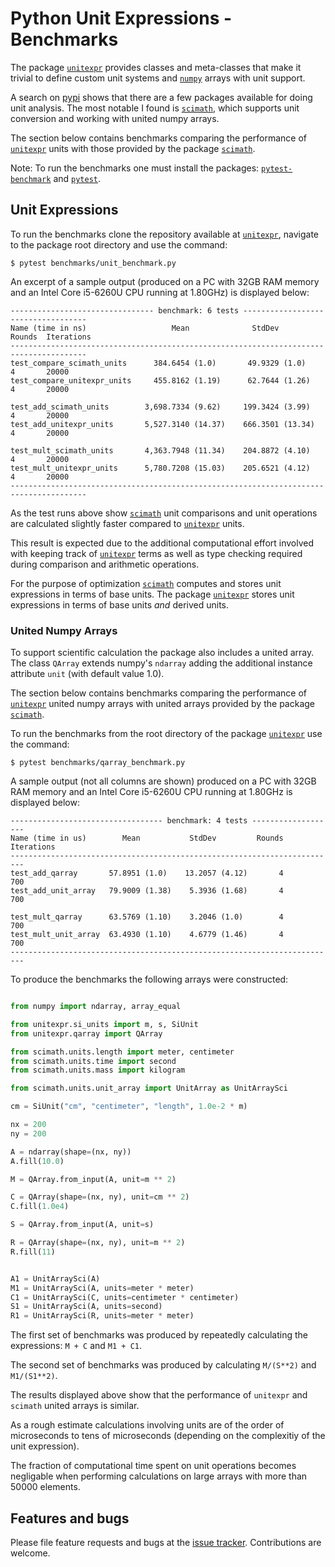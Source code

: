 # Python  Unit Expressions - Benchmarks

The package [`unitexpr`][unitexpr] provides classes and meta-classes that
make it trivial to define custom unit systems and [`numpy`][numpy] arrays
with unit support.

A search on [pypi][pypi] shows that there are a few packages available
for doing unit analysis. The most notable I found is [`scimath`][scimath],
which supports unit conversion and working with united numpy arrays.

The section below contains benchmarks comparing the performance of
[`unitexpr`][unitexpr] units with those provided by the
package [`scimath`][scimath].

Note: To run the benchmarks one must install the packages:
[`pytest-benchmark`][pytest-benchmark] and [`pytest`][pytest].


## Unit Expressions

To run the benchmarks clone the repository available at
[`unitexpr`][unitexpr], navigate to the package root directory
and use the command:
```Console
$ pytest benchmarks/unit_benchmark.py
```

An excerpt of a sample output (produced on a PC with 32GB RAM memory
and an Intel Core i5-6260U CPU running at 1.80GHz) is displayed below:

```Console
-------------------------------- benchmark: 6 tests -----------------------------------
Name (time in ns)                   Mean              StdDev         Rounds  Iterations
---------------------------------------------------------------------------------------
test_compare_scimath_units      384.6454 (1.0)       49.9329 (1.0)        4       20000
test_compare_unitexpr_units     455.8162 (1.19)      62.7644 (1.26)       4       20000

test_add_scimath_units        3,698.7334 (9.62)     199.3424 (3.99)       4       20000
test_add_unitexpr_units       5,527.3140 (14.37)    666.3501 (13.34)      4       20000

test_mult_scimath_units       4,363.7948 (11.34)    204.8872 (4.10)       4       20000
test_mult_unitexpr_units      5,780.7208 (15.03)    205.6521 (4.12)       4       20000
---------------------------------------------------------------------------------------
```

As the test runs above show [`scimath`][scimath] unit comparisons and unit
operations are calculated slightly faster compared to [`unitexpr`][unitexpr] units.

This result is expected due to the additional computational effort
involved with keeping track of [`unitexpr`][unitexpr] terms as
well as type checking required
during comparison and arithmetic operations.

For the purpose of optimization [`scimath`][scimath] computes and stores unit
expressions in terms of base units. The package
[`unitexpr`][unitexpr] stores unit expressions in terms of
base units *and* derived units.


### United Numpy Arrays

To support scientific calculation
the package also includes a united array.
The class `QArray`
extends numpy's `ndarray` adding the additional
instance attribute `unit` (with default value 1.0).

The section below contains benchmarks comparing the performance of
[`unitexpr`][unitexpr] united numpy arrays with united arrays
provided by the package [`scimath`][scimath].

To run the benchmarks from the root directory of the
 package [`unitexpr`][unitexpr] use the command:
```Console
$ pytest benchmarks/qarray_benchmark.py
```

A sample output (not all columns are shown) produced on a PC with 32GB RAM memory
and an Intel Core i5-6260U CPU running at 1.80GHz is displayed below:

```Console
---------------------------------- benchmark: 4 tests -------------------
Name (time in us)        Mean           StdDev         Rounds  Iterations
-------------------------------------------------------------------------
test_add_qarray       57.8951 (1.0)    13.2057 (4.12)       4         700
test_add_unit_array   79.9009 (1.38)    5.3936 (1.68)       4         700

test_mult_qarray      63.5769 (1.10)    3.2046 (1.0)        4         700
test_mult_unit_array  63.4930 (1.10)    4.6779 (1.46)       4         700
-------------------------------------------------------------------------

```

To produce the benchmarks the following arrays were constructed:
``` python

from numpy import ndarray, array_equal

from unitexpr.si_units import m, s, SiUnit
from unitexpr.qarray import QArray

from scimath.units.length import meter, centimeter
from scimath.units.time import second
from scimath.units.mass import kilogram

from scimath.units.unit_array import UnitArray as UnitArraySci

cm = SiUnit("cm", "centimeter", "length", 1.0e-2 * m)

nx = 200
ny = 200

A = ndarray(shape=(nx, ny))
A.fill(10.0)

M = QArray.from_input(A, unit=m ** 2)

C = QArray(shape=(nx, ny), unit=cm ** 2)
C.fill(1.0e4)

S = QArray.from_input(A, unit=s)

R = QArray(shape=(nx, ny), unit=m ** 2)
R.fill(11)


A1 = UnitArraySci(A)
M1 = UnitArraySci(A, units=meter * meter)
C1 = UnitArraySci(C, units=centimeter * centimeter)
S1 = UnitArraySci(A, units=second)
R1 = UnitArraySci(R, units=meter * meter)
```

The first set of benchmarks was produced by repeatedly calculating the
expressions: `M + C` and `M1 + C1`.

The second set of benchmarks was produced by calculating
`M/(S**2)` and `M1/(S1**2)`.


The results displayed above show that the performance of
`unitexpr` and `scimath` united arrays is similar.

As a rough estimate calculations involving units are of the order of microseconds to
tens of microseconds (depending on the complexitiy of the unit expression).

The fraction of computational time spent on unit operations becomes negligable
when performing calculations on large arrays with more than 50000 elements.



## Features and bugs

Please file feature requests and bugs at the [issue tracker].
Contributions are welcome.

[issue tracker]: https://github.com/simphotonics/unitexpr/issues

[numpy]: https://pypi.org/project/numpy/

[pypi]: https:://pypi.org

[pytest]: https://pypi.org/project/pytest/

[pytest-benchmark]: https://pypi.org/project/pytest-benchmark/

[scimath]: https://pypi.org/project/scimath

[unitexpr]: https://github.com/simphotonics/unitexpr
